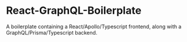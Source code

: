 # React-GraphQL-Boilerplate
A boilerplate containing a React/Apollo/Typescript frontend, along with a GraphQL/Prisma/Typescript backend.
